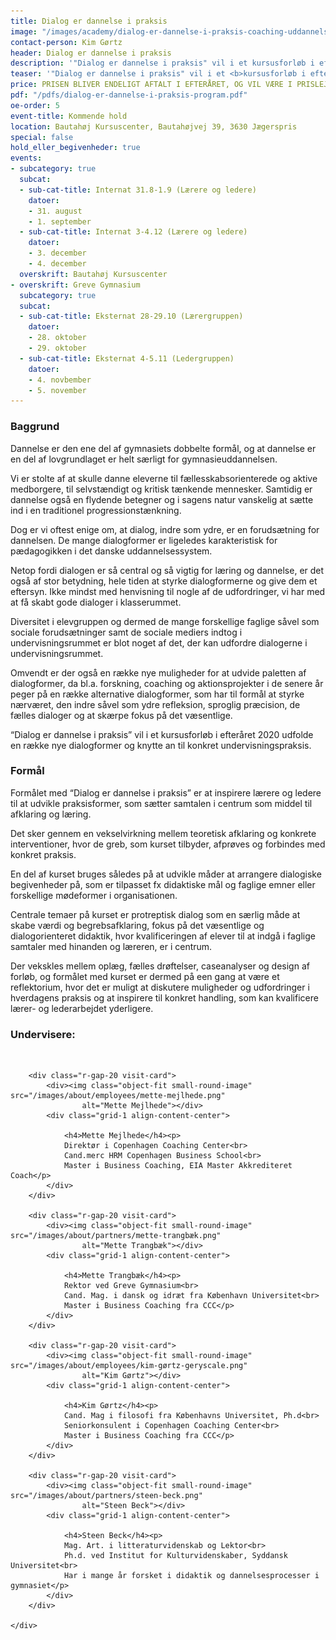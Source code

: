 ```yaml
---
title: Dialog er dannelse i praksis
image: "/images/academy/dialog-er-dannelse-i-praksis-coaching-uddannelse.png"
contact-person: Kim Gørtz
header: Dialog er dannelse i praksis
description: '"Dialog er dannelse i praksis" vil i et kursusforløb i efteråret 2020 udfolde en række nye dialogformer og knytte an til konkret undervisningspraksis.'
teaser: '"Dialog er dannelse i praksis" vil i et <b>kursusforløb i efteråret 2020</b> udfolde en række nye dialogformer og knytte an til konkret undervisningspraksis.'
price: PRISEN BLIVER ENDELIGT AFTALT I EFTERÅRET, OG VIL VÆRE I PRISLEJET 12.000 KR. PR. DELTAGER
pdf: "/pdfs/dialog-er-dannelse-i-praksis-program.pdf"
oe-order: 5
event-title: Kommende hold
location: Bautahøj Kursuscenter, Bautahøjvej 39, 3630 Jægerspris
special: false
hold_eller_begivenheder: true
events:
- subcategory: true
  subcat:
  - sub-cat-title: Internat 31.8-1.9 (Lærere og ledere)
    datoer:
    - 31. august
    - 1. september
  - sub-cat-title: Internat 3-4.12 (Lærere og ledere)
    datoer:
    - 3. december
    - 4. december
  overskrift: Bautahøj Kursuscenter
- overskrift: Greve Gymnasium
  subcategory: true
  subcat:
  - sub-cat-title: Eksternat 28-29.10 (Lærergruppen)
    datoer:
    - 28. oktober
    - 29. oktober
  - sub-cat-title: Eksternat 4-5.11 (Ledergruppen)
    datoer:
    - 4. novbember
    - 5. november
---
```


### Baggrund

Dannelse er den ene del af gymnasiets
dobbelte formål, og at dannelse er en del af
lovgrundlaget er helt særligt for
gymnasieuddannelsen.


Vi er stolte af at skulle danne eleverne til
fællesskabsorienterede og aktive
medborgere, til selvstændigt og kritisk
tænkende mennesker. Samtidig er dannelse
også en flydende betegner og i sagens natur
vanskelig at sætte ind i en traditionel
progressionstænkning.


Dog er vi oftest enige om, at dialog, indre
som ydre, er en forudsætning for dannelsen.
De mange dialogformer er ligeledes
karakteristisk for pædagogikken i det
danske uddannelsessystem.


Netop fordi dialogen er så central og så
vigtig for læring og dannelse, er det også af
stor betydning, hele tiden at styrke
dialogformerne og give dem et eftersyn.
Ikke mindst med henvisning til nogle af de
udfordringer, vi har med at få skabt gode
dialoger i klasserummet.


Diversitet i elevgruppen og dermed de
mange forskellige faglige såvel som
sociale forudsætninger samt de sociale
mediers indtog i undervisningsrummet er
blot noget af det, der kan udfordre
dialogerne i undervisningsrummet.


Omvendt er der også en række nye
muligheder for at udvide paletten af
dialogformer, da bl.a. forskning, coaching
og aktionsprojekter i de senere år peger
på en række alternative dialogformer,
som har til formål at styrke nærværet,
den indre såvel som ydre refleksion,
sproglig præcision, de fælles dialoger og
at skærpe fokus på det væsentlige.


“Dialog er dannelse i praksis” vil i et
kursusforløb i efteråret 2020 udfolde en
række nye dialogformer og knytte an til
konkret undervisningspraksis.

### Formål


Formålet med “Dialog er dannelse i praksis”
er at inspirere lærere og ledere til at
udvikle praksisformer, som sætter
samtalen i centrum som middel til
afklaring og læring.


Det sker gennem en vekselvirkning
mellem teoretisk afklaring og
konkrete interventioner, hvor de greb,
som kurset tilbyder, afprøves og
forbindes med konkret praksis.


En del af kurset bruges således på at
udvikle måder at arrangere dialogiske
begivenheder på, som er tilpasset fx
didaktiske mål og faglige emner eller
forskellige mødeformer i organisationen.


Centrale temaer på kurset er protreptisk dialog som en særlig måde at skabe værdi og begrebsafklaring, fokus på det væsentlige og dialogorienteret didaktik, hvor kvalificeringen af elever til at indgå i faglige samtaler med hinanden og læreren, er i centrum.


Der vekskles mellem oplæg, fælles
drøftelser, caseanalyser og design af
forløb, og formålet med kurset er dermed
på een gang at være et reflektorium, hvor
det er muligt at diskutere muligheder og
udfordringer i hverdagens praksis og at
inspirere til konkret handling, som kan
kvalificere lærer- og lederarbejdet
yderligere.

### Undervisere:
<br>

<div class="grid-1 r-gap-20">

        <div class="r-gap-20 visit-card">
            <div><img class="object-fit small-round-image" src="/images/about/employees/mette-mejlhede.png"
                    alt="Mette Mejlhede"></div>
            <div class="grid-1 align-content-center">
                
                <h4>Mette Mejlhede</h4><p>
                Direktør i Copenhagen Coaching Center<br>
                Cand.merc HRM Copenhagen Business School<br>
                Master i Business Coaching, EIA Master Akkrediteret Coach</p>
            </div>
        </div>

        <div class="r-gap-20 visit-card">
            <div><img class="object-fit small-round-image" src="/images/about/partners/mette-trangbæk.png"
                    alt="Mette Trangbæk"></div>
            <div class="grid-1 align-content-center">
                
                <h4>Mette Trangbæk</h4><p>
                Rektor ved Greve Gymnasium<br>
                Cand. Mag. i dansk og idræt fra København Universitet<br>
                Master i Business Coaching fra CCC</p>
            </div>
        </div>

        <div class="r-gap-20 visit-card">
            <div><img class="object-fit small-round-image" src="/images/about/employees/kim-gørtz-geryscale.png"
                    alt="Kim Gørtz"></div>
            <div class="grid-1 align-content-center">
                
                <h4>Kim Gørtz</h4><p>
                Cand. Mag i filosofi fra Københavns Universitet, Ph.d<br>
                Seniorkonsulent i Copenhagen Coaching Center<br>
                Master i Business Coaching fra CCC</p>
            </div>
        </div>

        <div class="r-gap-20 visit-card">
            <div><img class="object-fit small-round-image" src="/images/about/partners/steen-beck.png"
                    alt="Steen Beck"></div>
            <div class="grid-1 align-content-center">
                
                <h4>Steen Beck</h4><p>
                Mag. Art. i litteraturvidenskab og Lektor<br>
                Ph.d. ved Institut for Kulturvidenskaber, Syddansk Universitet<br>
                Har i mange år forsket i didaktik og dannelsesprocesser i gymnasiet</p>
            </div>
        </div>

    </div>